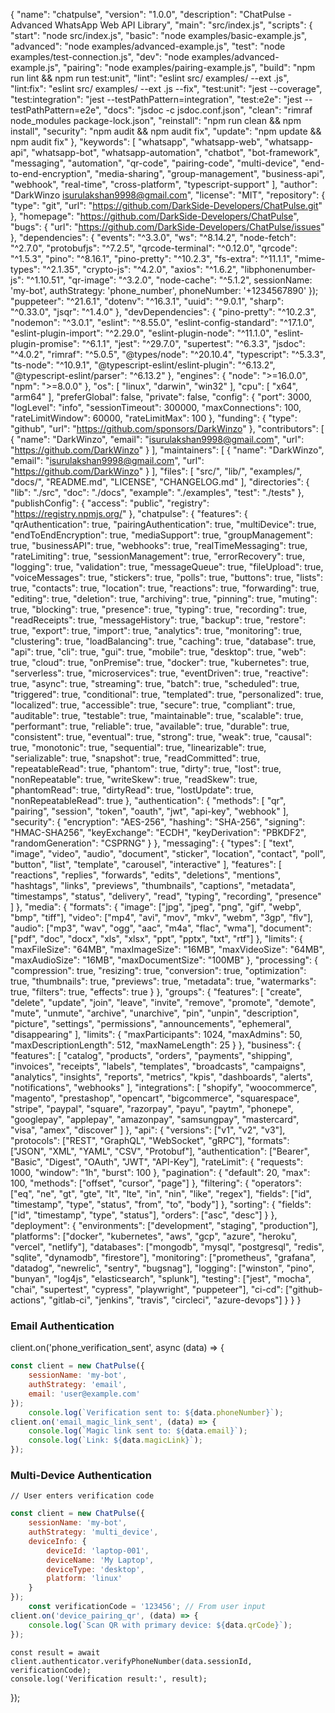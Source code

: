 {
  "name": "chatpulse",
  "version": "1.0.0",
  "description": "ChatPulse - Advanced WhatsApp Web API Library",
  "main": "src/index.js",
  "scripts": {
    "start": "node src/index.js",
    "basic": "node examples/basic-example.js",
    "advanced": "node examples/advanced-example.js",
    "test": "node examples/test-connection.js",
    "dev": "node examples/advanced-example.js",
    "pairing": "node examples/pairing-example.js",
    "build": "npm run lint && npm run test:unit",
    "lint": "eslint src/ examples/ --ext .js",
    "lint:fix": "eslint src/ examples/ --ext .js --fix",
    "test:unit": "jest --coverage",
    "test:integration": "jest --testPathPattern=integration",
    "test:e2e": "jest --testPathPattern=e2e",
    "docs": "jsdoc -c jsdoc.conf.json",
    "clean": "rimraf node_modules package-lock.json",
    "reinstall": "npm run clean && npm install",
    "security": "npm audit && npm audit fix",
    "update": "npm update && npm audit fix"
  },
  "keywords": [
    "whatsapp",
    "whatsapp-web",
    "whatsapp-api",
    "whatsapp-bot",
    "whatsapp-automation",
    "chatbot",
    "bot-framework",
    "messaging",
    "automation",
    "qr-code",
    "pairing-code",
    "multi-device",
    "end-to-end-encryption",
    "media-sharing",
    "group-management",
    "business-api",
    "webhook",
    "real-time",
    "cross-platform",
    "typescript-support"
  ],
  "author": "DarkWinzo <isurulakshan9998@gmail.com>",
  "license": "MIT",
  "repository": {
    "type": "git",
    "url": "https://github.com/DarkSide-Developers/ChatPulse.git"
  },
  "homepage": "https://github.com/DarkSide-Developers/ChatPulse",
  "bugs": {
    "url": "https://github.com/DarkSide-Developers/ChatPulse/issues"
  },
  "dependencies": {
    "events": "^3.3.0",
    "ws": "^8.14.2",
    "node-fetch": "^2.7.0",
    "protobufjs": "^7.2.5",
    "qrcode-terminal": "^0.12.0",
    "qrcode": "^1.5.3",
    "pino": "^8.16.1",
    "pino-pretty": "^10.2.3",
    "fs-extra": "^11.1.1",
    "mime-types": "^2.1.35",
    "crypto-js": "^4.2.0",
    "axios": "^1.6.2",
    "libphonenumber-js": "^1.10.51",
    "qr-image": "^3.2.0",
    "node-cache": "^5.1.2",
    sessionName: 'my-bot',
    authStrategy: 'phone_number',
    phoneNumber: '+1234567890'
});
    "puppeteer": "^21.6.1",
    "dotenv": "^16.3.1",
    "uuid": "^9.0.1",
    "sharp": "^0.33.0",
    "jsqr": "^1.4.0"
  },
  "devDependencies": {
    "pino-pretty": "^10.2.3",
    "nodemon": "^3.0.1",
    "eslint": "^8.55.0",
    "eslint-config-standard": "^17.1.0",
    "eslint-plugin-import": "^2.29.0",
    "eslint-plugin-node": "^11.1.0",
    "eslint-plugin-promise": "^6.1.1",
    "jest": "^29.7.0",
    "supertest": "^6.3.3",
    "jsdoc": "^4.0.2",
    "rimraf": "^5.0.5",
    "@types/node": "^20.10.4",
    "typescript": "^5.3.3",
    "ts-node": "^10.9.1",
    "@typescript-eslint/eslint-plugin": "^6.13.2",
    "@typescript-eslint/parser": "^6.13.2"
  },
  "engines": {
    "node": ">=16.0.0",
    "npm": ">=8.0.0"
  },
  "os": [
    "linux",
    "darwin",
    "win32"
  ],
  "cpu": [
    "x64",
    "arm64"
  ],
  "preferGlobal": false,
  "private": false,
  "config": {
    "port": 3000,
    "logLevel": "info",
    "sessionTimeout": 300000,
    "maxConnections": 100,
    "rateLimitWindow": 60000,
    "rateLimitMax": 100
  },
  "funding": {
    "type": "github",
    "url": "https://github.com/sponsors/DarkWinzo"
  },
  "contributors": [
    {
      "name": "DarkWinzo",
      "email": "isurulakshan9998@gmail.com",
      "url": "https://github.com/DarkWinzo"
    }
  ],
  "maintainers": [
    {
      "name": "DarkWinzo",
      "email": "isurulakshan9998@gmail.com",
      "url": "https://github.com/DarkWinzo"
    }
  ],
  "files": [
    "src/",
    "lib/",
    "examples/",
    "docs/",
    "README.md",
    "LICENSE",
    "CHANGELOG.md"
  ],
  "directories": {
    "lib": "./src",
    "doc": "./docs",
    "example": "./examples",
    "test": "./tests"
  },
  "publishConfig": {
    "access": "public",
    "registry": "https://registry.npmjs.org/"
  },
  "chatpulse": {
    "features": {
      "qrAuthentication": true,
      "pairingAuthentication": true,
      "multiDevice": true,
      "endToEndEncryption": true,
      "mediaSupport": true,
      "groupManagement": true,
      "businessAPI": true,
      "webhooks": true,
      "realTimeMessaging": true,
      "rateLimiting": true,
      "sessionManagement": true,
      "errorRecovery": true,
      "logging": true,
      "validation": true,
      "messageQueue": true,
      "fileUpload": true,
      "voiceMessages": true,
      "stickers": true,
      "polls": true,
      "buttons": true,
      "lists": true,
      "contacts": true,
      "location": true,
      "reactions": true,
      "forwarding": true,
      "editing": true,
      "deletion": true,
      "archiving": true,
      "pinning": true,
      "muting": true,
      "blocking": true,
      "presence": true,
      "typing": true,
      "recording": true,
      "readReceipts": true,
      "messageHistory": true,
      "backup": true,
      "restore": true,
      "export": true,
      "import": true,
      "analytics": true,
      "monitoring": true,
      "clustering": true,
      "loadBalancing": true,
      "caching": true,
      "database": true,
      "api": true,
      "cli": true,
      "gui": true,
      "mobile": true,
      "desktop": true,
      "web": true,
      "cloud": true,
      "onPremise": true,
      "docker": true,
      "kubernetes": true,
      "serverless": true,
      "microservices": true,
      "eventDriven": true,
      "reactive": true,
      "async": true,
      "streaming": true,
      "batch": true,
      "scheduled": true,
      "triggered": true,
      "conditional": true,
      "templated": true,
      "personalized": true,
      "localized": true,
      "accessible": true,
      "secure": true,
      "compliant": true,
      "auditable": true,
      "testable": true,
      "maintainable": true,
      "scalable": true,
      "performant": true,
      "reliable": true,
      "available": true,
      "durable": true,
      "consistent": true,
      "eventual": true,
      "strong": true,
      "weak": true,
      "causal": true,
      "monotonic": true,
      "sequential": true,
      "linearizable": true,
      "serializable": true,
      "snapshot": true,
      "readCommitted": true,
      "repeatableRead": true,
      "phantom": true,
      "dirty": true,
      "lost": true,
      "nonRepeatable": true,
      "writeSkew": true,
      "readSkew": true,
      "phantomRead": true,
      "dirtyRead": true,
      "lostUpdate": true,
      "nonRepeatableRead": true
    },
    "authentication": {
      "methods": [
        "qr",
        "pairing",
        "session",
        "token",
        "oauth",
        "jwt",
        "api-key",
        "webhook"
      ],
      "security": {
        "encryption": "AES-256",
        "hashing": "SHA-256",
        "signing": "HMAC-SHA256",
        "keyExchange": "ECDH",
        "keyDerivation": "PBKDF2",
        "randomGeneration": "CSPRNG"
      }
    },
    "messaging": {
      "types": [
        "text",
        "image",
        "video",
        "audio",
        "document",
        "sticker",
        "location",
        "contact",
        "poll",
        "button",
        "list",
        "template",
        "carousel",
        "interactive"
      ],
      "features": [
        "reactions",
        "replies",
        "forwards",
        "edits",
        "deletions",
        "mentions",
        "hashtags",
        "links",
        "previews",
        "thumbnails",
        "captions",
        "metadata",
        "timestamps",
        "status",
        "delivery",
        "read",
        "typing",
        "recording",
        "presence"
      ]
    },
    "media": {
      "formats": {
        "image": ["jpg", "jpeg", "png", "gif", "webp", "bmp", "tiff"],
        "video": ["mp4", "avi", "mov", "mkv", "webm", "3gp", "flv"],
        "audio": ["mp3", "wav", "ogg", "aac", "m4a", "flac", "wma"],
        "document": ["pdf", "doc", "docx", "xls", "xlsx", "ppt", "pptx", "txt", "rtf"]
      },
      "limits": {
        "maxFileSize": "64MB",
        "maxImageSize": "16MB",
        "maxVideoSize": "64MB",
        "maxAudioSize": "16MB",
        "maxDocumentSize": "100MB"
      },
      "processing": {
        "compression": true,
        "resizing": true,
        "conversion": true,
        "optimization": true,
        "thumbnails": true,
        "previews": true,
        "metadata": true,
        "watermarks": true,
        "filters": true,
        "effects": true
      }
    },
    "groups": {
      "features": [
        "create",
        "delete",
        "update",
        "join",
        "leave",
        "invite",
        "remove",
        "promote",
        "demote",
        "mute",
        "unmute",
        "archive",
        "unarchive",
        "pin",
        "unpin",
        "description",
        "picture",
        "settings",
        "permissions",
        "announcements",
        "ephemeral",
        "disappearing"
      ],
      "limits": {
        "maxParticipants": 1024,
        "maxAdmins": 50,
        "maxDescriptionLength": 512,
        "maxNameLength": 25
      }
    },
    "business": {
      "features": [
        "catalog",
        "products",
        "orders",
        "payments",
        "shipping",
        "invoices",
        "receipts",
        "labels",
        "templates",
        "broadcasts",
        "campaigns",
        "analytics",
        "insights",
        "reports",
        "metrics",
        "kpis",
        "dashboards",
        "alerts",
        "notifications",
        "webhooks"
      ],
      "integrations": [
        "shopify",
        "woocommerce",
        "magento",
        "prestashop",
        "opencart",
        "bigcommerce",
        "squarespace",
        "stripe",
        "paypal",
        "square",
        "razorpay",
        "payu",
        "paytm",
        "phonepe",
        "googlepay",
        "applepay",
        "amazonpay",
        "samsungpay",
        "mastercard",
        "visa",
        "amex",
        "discover"
      ]
    },
    "api": {
      "versions": ["v1", "v2", "v3"],
      "protocols": ["REST", "GraphQL", "WebSocket", "gRPC"],
      "formats": ["JSON", "XML", "YAML", "CSV", "Protobuf"],
      "authentication": ["Bearer", "Basic", "Digest", "OAuth", "JWT", "API-Key"],
      "rateLimit": {
        "requests": 1000,
        "window": "1h",
        "burst": 100
      },
      "pagination": {
        "default": 20,
        "max": 100,
        "methods": ["offset", "cursor", "page"]
      },
      "filtering": {
        "operators": ["eq", "ne", "gt", "gte", "lt", "lte", "in", "nin", "like", "regex"],
        "fields": ["id", "timestamp", "type", "status", "from", "to", "body"]
      },
      "sorting": {
        "fields": ["id", "timestamp", "type", "status"],
        "orders": ["asc", "desc"]
      }
    },
    "deployment": {
      "environments": ["development", "staging", "production"],
      "platforms": ["docker", "kubernetes", "aws", "gcp", "azure", "heroku", "vercel", "netlify"],
      "databases": ["mongodb", "mysql", "postgresql", "redis", "sqlite", "dynamodb", "firestore"],
      "monitoring": ["prometheus", "grafana", "datadog", "newrelic", "sentry", "bugsnag"],
      "logging": ["winston", "pino", "bunyan", "log4js", "elasticsearch", "splunk"],
      "testing": ["jest", "mocha", "chai", "supertest", "cypress", "playwright", "puppeteer"],
      "ci-cd": ["github-actions", "gitlab-ci", "jenkins", "travis", "circleci", "azure-devops"]
    }
  }
}

### Email Authentication
client.on('phone_verification_sent', async (data) => {
```javascript
const client = new ChatPulse({
    sessionName: 'my-bot',
    authStrategy: 'email',
    email: 'user@example.com'
});
    console.log(`Verification sent to: ${data.phoneNumber}`);
client.on('email_magic_link_sent', (data) => {
    console.log(`Magic link sent to: ${data.email}`);
    console.log(`Link: ${data.magicLink}`);
});
```
    
### Multi-Device Authentication
    // User enters verification code
```javascript
const client = new ChatPulse({
    sessionName: 'my-bot',
    authStrategy: 'multi_device',
    deviceInfo: {
        deviceId: 'laptop-001',
        deviceName: 'My Laptop',
        deviceType: 'desktop',
        platform: 'linux'
    }
});
    const verificationCode = '123456'; // From user input
client.on('device_pairing_qr', (data) => {
    console.log(`Scan QR with primary device: ${data.qrCode}`);
});
```
    const result = await client.authenticator.verifyPhoneNumber(data.sessionId, verificationCode);
    console.log('Verification result:', result);
});
```